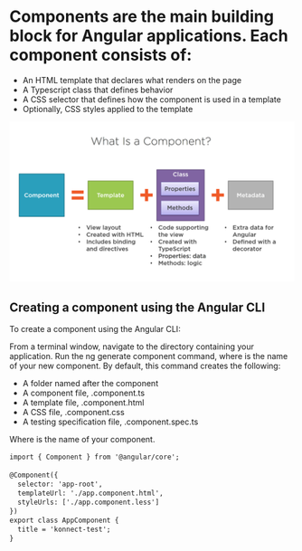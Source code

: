 # Components are the main building block for Angular applications. Each component consists of:

* An HTML template that declares what renders on the page
* A Typescript class that defines behavior
* A CSS selector that defines how the component is used in a template
* Optionally, CSS styles applied to the template

![component.png](images/component.png)

## Creating a component using the Angular CLI
To create a component using the Angular CLI:

From a terminal window, navigate to the directory containing your application.
Run the ng generate component <component-name> command, where <component-name> is the name of your new component.
By default, this command creates the following:

* A folder named after the component
* A component file, <component-name>.component.ts
* A template file, <component-name>.component.html
* A CSS file, <component-name>.component.css
* A testing specification file, <component-name>.component.spec.ts

Where <component-name> is the name of your component.

```
import { Component } from '@angular/core';

@Component({
  selector: 'app-root',
  templateUrl: './app.component.html',
  styleUrls: ['./app.component.less']
})
export class AppComponent {
  title = 'konnect-test';
}

```

